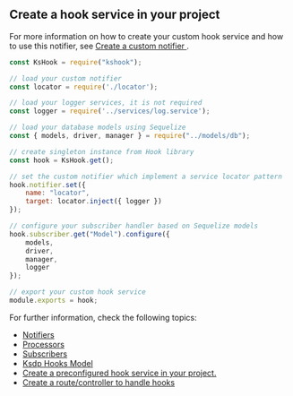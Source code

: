 
## Create a hook service in your project

For more information on how to create your custom hook service and how to use this notifier, see [Create a custom notifier ](./notifier.md).

```js
const KsHook = require("kshook");

// load your custom notifier 
const locator = require('./locator');

// load your logger services, it is not required
const logger = require('../services/log.service');

// load your database models using Sequelize
const { models, driver, manager } = require("../models/db");

// create singleton instance from Hook library
const hook = KsHook.get();

// set the custom notifier which implement a service locator pattern
hook.notifier.set({
    name: "locator",
    target: locator.inject({ logger })
});

// configure your subscriber handler based on Sequelize models
hook.subscriber.get("Model").configure({
    models,
    driver,
    manager,
    logger
});

// export your custom hook service
module.exports = hook;
```

For further information, check the following topics: 
- [Notifiers](./notifier.md)
- [Processors](./processor.md)
- [Subscribers](./subscriber.md)
- [Ksdp Hooks Model](https://github.com/ameksike/ksdp/blob/HEAD/doc/integration.hook.md)
- [Create a preconfigured hook service in your project.](./create.service.md)
- [Create a route/controller to handle hooks](./create.controllers.md)
